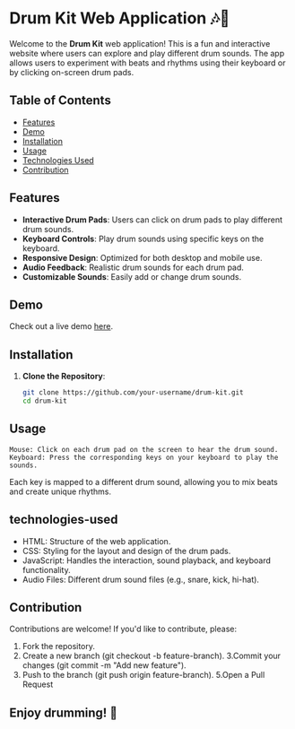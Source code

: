 # Drum Kit Web Application 🎶🥁

Welcome to the **Drum Kit** web application! This is a fun and interactive website where users can explore and play different drum sounds. The app allows users to experiment with beats and rhythms using their keyboard or by clicking on-screen drum pads.

## Table of Contents

- [Features](#features)
- [Demo](#demo)
- [Installation](#installation)
- [Usage](#usage)
- [Technologies Used](#technologies-used)
- [Contribution](#contribution)

## Features

- **Interactive Drum Pads**: Users can click on drum pads to play different drum sounds.
- **Keyboard Controls**: Play drum sounds using specific keys on the keyboard.
- **Responsive Design**: Optimized for both desktop and mobile use.
- **Audio Feedback**: Realistic drum sounds for each drum pad.
- **Customizable Sounds**: Easily add or change drum sounds.

## Demo

Check out a live demo [here](https://chidellapranav.github.io/drum2/).

## Installation

1. **Clone the Repository**:

   ```bash
   git clone https://github.com/your-username/drum-kit.git
   cd drum-kit
## Usage 
    Mouse: Click on each drum pad on the screen to hear the drum sound.
    Keyboard: Press the corresponding keys on your keyboard to play the sounds.

Each key is mapped to a different drum sound, allowing you to mix beats and create unique rhythms.

## technologies-used
- HTML: Structure of the web application.
- CSS: Styling for the layout and design of the drum pads.
- JavaScript: Handles the interaction, sound playback, and keyboard functionality.
- Audio Files: Different drum sound files (e.g., snare, kick, hi-hat).

## Contribution 
Contributions are welcome! If you'd like to contribute, please:

   1. Fork the repository.
   2. Create a new branch (git checkout -b feature-branch).
   3.Commit your changes (git commit -m "Add new feature").
   4. Push to the branch (git push origin feature-branch).
   5.Open a Pull Request


## Enjoy drumming! 🎼
